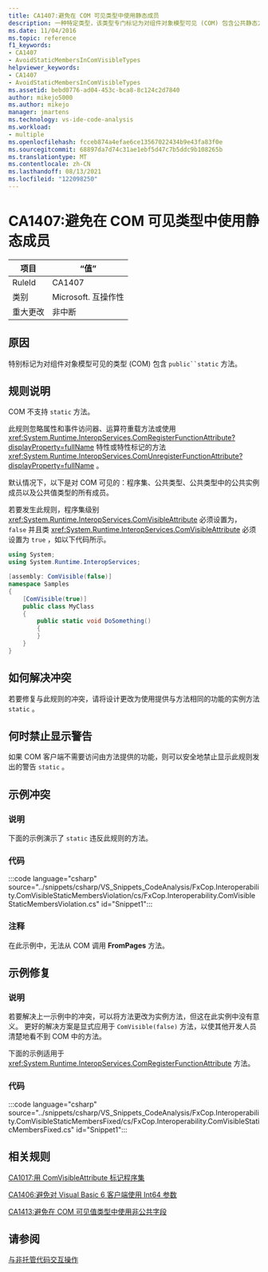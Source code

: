```yaml
---
title: CA1407:避免在 COM 可见类型中使用静态成员
description: 一种特定类型，该类型专门标记为对组件对象模型可见 (COM) 包含公共静态方法。
ms.date: 11/04/2016
ms.topic: reference
f1_keywords:
- CA1407
- AvoidStaticMembersInComVisibleTypes
helpviewer_keywords:
- CA1407
- AvoidStaticMembersInComVisibleTypes
ms.assetid: bebd0776-ad04-453c-bca8-8c124c2d7840
author: mikejo5000
ms.author: mikejo
manager: jmartens
ms.technology: vs-ide-code-analysis
ms.workload:
- multiple
ms.openlocfilehash: fcceb874a4efae6ce13567022434b9e43fa83f0e
ms.sourcegitcommit: 68897da7d74c31ae1ebf5d47c7b5ddc9b108265b
ms.translationtype: MT
ms.contentlocale: zh-CN
ms.lasthandoff: 08/13/2021
ms.locfileid: "122098250"
---
```

# <a name="ca1407-avoid-static-members-in-com-visible-types"></a>CA1407:避免在 COM 可见类型中使用静态成员

|项目|“值”|
|-|-|
|RuleId|CA1407|
|类别|Microsoft. 互操作性|
|重大更改|非中断|

## <a name="cause"></a>原因
特别标记为对组件对象模型可见的类型 (COM) 包含 `public``static` 方法。

## <a name="rule-description"></a>规则说明
COM 不支持 `static` 方法。

此规则忽略属性和事件访问器、运算符重载方法或使用 <xref:System.Runtime.InteropServices.ComRegisterFunctionAttribute?displayProperty=fullName> 特性或特性标记的方法 <xref:System.Runtime.InteropServices.ComUnregisterFunctionAttribute?displayProperty=fullName> 。

默认情况下，以下是对 COM 可见的：程序集、公共类型、公共类型中的公共实例成员以及公共值类型的所有成员。

若要发生此规则，程序集级别 <xref:System.Runtime.InteropServices.ComVisibleAttribute> 必须设置为， `false` 并且类 <xref:System.Runtime.InteropServices.ComVisibleAttribute> 必须设置为 `true` ，如以下代码所示。

```csharp
using System;
using System.Runtime.InteropServices;

[assembly: ComVisible(false)]
namespace Samples
{
    [ComVisible(true)]
    public class MyClass
    {
        public static void DoSomething()
        {
        }
    }
}
```

## <a name="how-to-fix-violations"></a>如何解决冲突
若要修复与此规则的冲突，请将设计更改为使用提供与方法相同的功能的实例方法 `static` 。

## <a name="when-to-suppress-warnings"></a>何时禁止显示警告
如果 COM 客户端不需要访问由方法提供的功能，则可以安全地禁止显示此规则发出的警告 `static` 。

## <a name="example-violation"></a>示例冲突

### <a name="description"></a>说明
下面的示例演示了 `static` 违反此规则的方法。

### <a name="code"></a>代码
:::code language="csharp" source="../snippets/csharp/VS_Snippets_CodeAnalysis/FxCop.Interoperability.ComVisibleStaticMembersViolation/cs/FxCop.Interoperability.ComVisibleStaticMembersViolation.cs" id="Snippet1":::

### <a name="comments"></a>注释
在此示例中，无法从 COM 调用 **FromPages** 方法。

## <a name="example-fix"></a>示例修复

### <a name="description"></a>说明
若要解决上一示例中的冲突，可以将方法更改为实例方法，但这在此实例中没有意义。 更好的解决方案是显式应用于 `ComVisible(false)` 方法，以使其他开发人员清楚地看不到 COM 中的方法。

下面的示例适用于 <xref:System.Runtime.InteropServices.ComRegisterFunctionAttribute> 方法。

### <a name="code"></a>代码
:::code language="csharp" source="../snippets/csharp/VS_Snippets_CodeAnalysis/FxCop.Interoperability.ComVisibleStaticMembersFixed/cs/FxCop.Interoperability.ComVisibleStaticMembersFixed.cs" id="Snippet1":::

## <a name="related-rules"></a>相关规则
[CA1017:用 ComVisibleAttribute 标记程序集](/dotnet/fundamentals/code-analysis/quality-rules/ca1017)

[CA1406:避免对 Visual Basic 6 客户端使用 Int64 参数](../code-quality/ca1406.md)

[CA1413:避免在 COM 可见值类型中使用非公共字段](../code-quality/ca1413.md)

## <a name="see-also"></a>请参阅
[与非托管代码交互操作](/dotnet/framework/interop/index)
